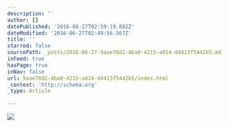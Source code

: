 ```yaml
---
description: ''
author: []
datePublished: '2016-06-27T02:59:19.882Z'
dateModified: '2016-06-27T02:49:56.567Z'
title: ''
starred: false
sourcePath: _posts/2016-06-27-9aae78d2-4ba0-4215-a014-d4413f5442b5.md
inFeed: true
hasPage: true
inNav: false
url: 9aae78d2-4ba0-4215-a014-d4413f5442b5/index.html
_context: 'http://schema.org'
_type: Article

---
```

![](https://the-grid-user-content.s3-us-west-2.amazonaws.com/1b3008be-2410-42f4-8c86-6ce49cc892eb.png)